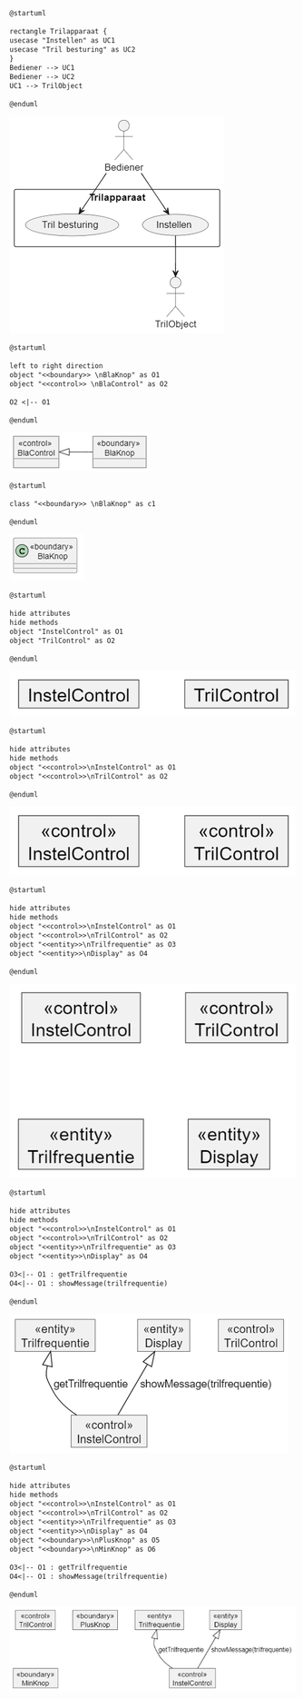 
```plantuml
@startuml

rectangle Trilapparaat {
usecase "Instellen" as UC1
usecase "Tril besturing" as UC2
}
Bediener --> UC1
Bediener --> UC2
UC1 --> TrilObject

@enduml
```

![alt text](use_case_diagram.png)


```plantuml
@startuml

left to right direction
object "<<boundary>> \nBlaKnop" as O1
object "<<control>> \nBlaControl" as O2

O2 <|-- O1

@enduml
```
![alt text](object_model.png)

```plantuml
@startuml

class "<<boundary>> \nBlaKnop" as c1

@enduml
```

![alt text](class_diagram.png)

```plantuml
@startuml

hide attributes
hide methods
object "InstelControl" as O1
object "TrilControl" as O2

@enduml
```

![alt text](object_diagram_1.png)

```plantuml
@startuml

hide attributes
hide methods
object "<<control>>\nInstelControl" as O1
object "<<control>>\nTrilControl" as O2

@enduml
```
![alt text](object_diagram_2.png)

```plantuml
@startuml

hide attributes
hide methods
object "<<control>>\nInstelControl" as O1
object "<<control>>\nTrilControl" as O2
object "<<entity>>\nTrilfrequentie" as O3
object "<<entity>>\nDisplay" as O4

@enduml
```
![alt text](object_diagram_3.png)

```plantuml
@startuml

hide attributes
hide methods
object "<<control>>\nInstelControl" as O1
object "<<control>>\nTrilControl" as O2
object "<<entity>>\nTrilfrequentie" as O3
object "<<entity>>\nDisplay" as O4

O3<|-- O1 : getTrilfrequentie
O4<|-- O1 : showMessage(trilfrequentie)

@enduml
```


![alt text](object_diagram_4.png)

```plantuml
@startuml

hide attributes
hide methods
object "<<control>>\nInstelControl" as O1
object "<<control>>\nTrilControl" as O2
object "<<entity>>\nTrilfrequentie" as O3
object "<<entity>>\nDisplay" as O4
object "<<boundary>>\nPlusKnop" as O5
object "<<boundary>>\nMinKnop" as O6

O3<|-- O1 : getTrilfrequentie
O4<|-- O1 : showMessage(trilfrequentie)

@enduml
```

![alt text](object_diagram_5-1.png)